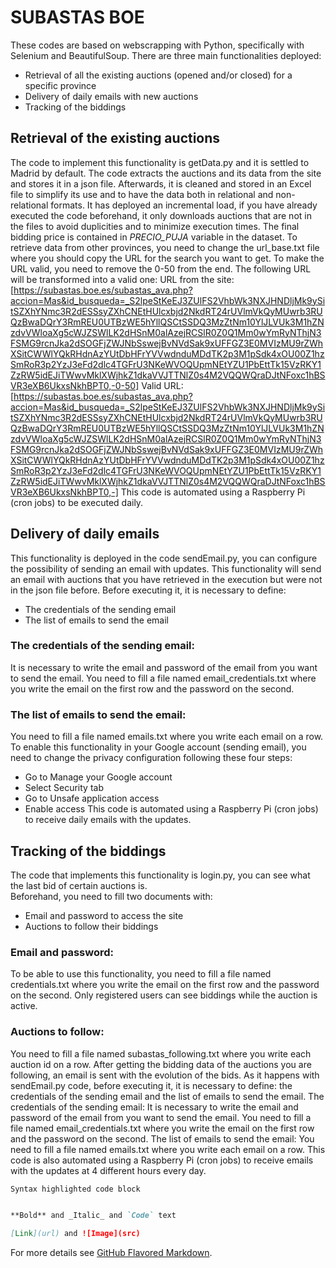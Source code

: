 # SUBASTAS BOE

These codes are based on webscrapping with Python, specifically with Selenium and BeautifulSoup. 
There are three main functionalities deployed: 
-	Retrieval of all the existing auctions (opened and/or closed) for a specific province 
-	Delivery of daily emails with new auctions
-	Tracking of the biddings 

## Retrieval of the existing auctions
The code to implement this functionality is getData.py and it is settled to Madrid by default. 
The code extracts the auctions and its data from the site and stores it in a json file. Afterwards, it is cleaned and stored in an Excel file to simplify its use and to have the data both in relational and non-relational formats. 
It has deployed an incremental load, if you have already executed the code beforehand, it only downloads auctions that are not in the files to avoid duplicities and to minimize execution times. 
The final bidding price is contained in _PRECIO_PUJA_ variable in the dataset.
To retrieve data from other provinces, you need to change the url_base.txt file where you should copy the URL for the search you want to get. To make the URL valid, you need to remove the 0-50 from the end. The following URL will be transformed into a valid one:
URL from the site: [https://subastas.boe.es/subastas_ava.php?accion=Mas&id_busqueda=_S2lpeStKeEJ3ZUlFS2VhbWk3NXJHNDljMk9ySitSZXhYNmc3R2dESSsyZXhCNEtHUlcxbjd2NkdRT24rUVlmVkQyMUwrb3RUQzBwaDQrY3RmREU0UTBzWE5hYllQSCtSSDQ3MzZtNm10YlJLVUk3M1hZNzdvVWloaXg5cWJZSWlLK2dHSnM0alAzejRCSlR0Z0Q1Mm0wYmRyNThjN3FSMG9rcnJka2dSOGFjZWJNbSswejBvNVdSak9xUFFGZ3E0MVIzMU9rZWhXSitCWWlYQkRHdnAzYUtDbHFrYVVwdnduMDdTK2p3M1pSdk4xOU00Z1hzSmRoR3p2YzJ3eFd2dlc4TGFrU3NKeWVOQUpmNEtYZU1PbEttTk15VzRKY1ZzRW5idEJiTWwvMklXWjhkZ1dkaVVJTTNlZ0s4M2VQQWQraDJtNFoxc1hBSVR3eXB6UkxsNkhBPT0,-0-50]
Valid URL:
[https://subastas.boe.es/subastas_ava.php?accion=Mas&id_busqueda=_S2lpeStKeEJ3ZUlFS2VhbWk3NXJHNDljMk9ySitSZXhYNmc3R2dESSsyZXhCNEtHUlcxbjd2NkdRT24rUVlmVkQyMUwrb3RUQzBwaDQrY3RmREU0UTBzWE5hYllQSCtSSDQ3MzZtNm10YlJLVUk3M1hZNzdvVWloaXg5cWJZSWlLK2dHSnM0alAzejRCSlR0Z0Q1Mm0wYmRyNThjN3FSMG9rcnJka2dSOGFjZWJNbSswejBvNVdSak9xUFFGZ3E0MVIzMU9rZWhXSitCWWlYQkRHdnAzYUtDbHFrYVVwdnduMDdTK2p3M1pSdk4xOU00Z1hzSmRoR3p2YzJ3eFd2dlc4TGFrU3NKeWVOQUpmNEtYZU1PbEttTk15VzRKY1ZzRW5idEJiTWwvMklXWjhkZ1dkaVVJTTNlZ0s4M2VQQWQraDJtNFoxc1hBSVR3eXB6UkxsNkhBPT0,-]
This code is automated using a Raspberry Pi (cron jobs) to be executed daily.

## Delivery of daily emails
This functionality is deployed in the code sendEmail.py, you can configure the possibility of sending an email with updates. This functionality will send an email with auctions that you have retrieved in the execution but were not in the json file before. Before executing it, it is necessary to define:
-	The credentials of the sending email
-	The list of emails to send the email

### The credentials of the sending email:
It is necessary to write the email and password of the email from you want to send the email. You need to fill a file named email_credentials.txt where you write the email on the first row and the password on the second.

### The list of emails to send the email:
You need to fill a file named emails.txt where you write each email on a row. 
To enable this functionality in your Google account (sending email), you need to change the privacy configuration following these four steps:
-	Go to Manage your Google account
-	Select Security tab
-	Go to Unsafe application access
-	Enable access
This code is automated using a Raspberry Pi (cron jobs) to receive daily emails with the updates.

## Tracking of the biddings
The code that implements this functionality is login.py, you can see what the last bid of certain auctions is.  
Beforehand, you need to fill two documents with:
-	Email and password to access the site
-	Auctions to follow their biddings

### Email and password:
To be able to use this functionality, you need to fill a file named credentials.txt where you write the email on the first row and the password on the second. Only registered users can see biddings while the auction is active. 

### Auctions to follow: 
You need to fill a file named subastas_following.txt where you write each auction id on a row. 
After getting the bidding data of the auctions you are following, an email is sent with the evolution of the bids. As it happens with sendEmail.py code, before executing it, it is necessary to define: the credentials of the sending email and the list of emails to send the email. 
The credentials of the sending email: It is necessary to write the email and password of the email from you want to send the email. You need to fill a file named email_credentials.txt where you write the email on the first row and the password on the second.
The list of emails to send the email: You need to fill a file named emails.txt where you write each email on a row. 
This code is also automated using a Raspberry Pi (cron jobs) to receive emails with the updates at 4 different hours every day.




```markdown
Syntax highlighted code block


**Bold** and _Italic_ and `Code` text

[Link](url) and ![Image](src)
```

For more details see [GitHub Flavored Markdown](https://guides.github.com/features/mastering-markdown/).


